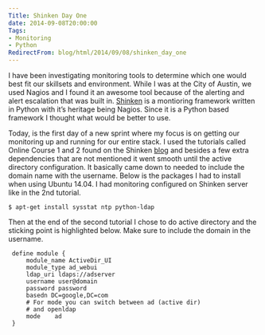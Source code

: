 ```yaml
---
Title: Shinken Day One
date: 2014-09-08T20:00:00
Tags:
- Monitoring
- Python
RedirectFrom: blog/html/2014/09/08/shinken_day_one
---
```


I have been investigating monitoring tools to determine which one would best fit our skillsets and environment. While I was at the City of Austin, we used Nagios and I found it an awesome tool because of the alerting and alert escalation that was built in. [Shinken](http://www.shinken-monitoring.org/) is a montioring framework written in Python with it’s heritage being Nagios.  Since it is a Python based framework I thought what would be better to use.

Today, is the first day of a new sprint where my focus is on getting our monitoring up and running for our entire stack. I used the tutorials called Online Course 1 and 2 found on the Shinken [blog](http://shinkenlab.io/) and besides a few extra dependencies that are not mentioned it went smooth until the active directory configuration. It basically came down to needed to include the domain name with the username. Below is the packages I had to install when using Ubuntu 14.04\. I had monitoring configured on Shinken server like in the 2nd tutorial.

```
$ apt-get install sysstat ntp python-ldap
```

Then at the end of the second tutorial I chose to do active directory and the sticking point is highlighted below. Make sure to include the domain in the username.

```
 define module {
     module_name ActiveDir_UI
     module_type ad_webui
     ldap_uri ldaps://adserver
     username user@domain
     password password
     basedn DC=google,DC=com
     # For mode you can switch between ad (active dir)
     # and openldap
     mode    ad
 }
```
